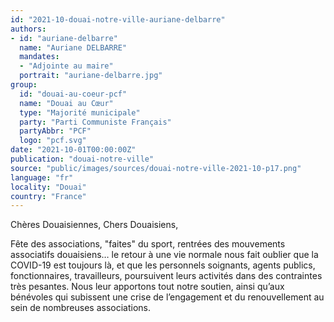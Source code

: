 ```yaml
---
id: "2021-10-douai-notre-ville-auriane-delbarre"
authors:
- id: "auriane-delbarre"
  name: "Auriane DELBARRE"
  mandates: 
  - "Adjointe au maire"
  portrait: "auriane-delbarre.jpg"
group:
  id: "douai-au-coeur-pcf"
  name: "Douai au Cœur"
  type: "Majorité municipale"
  party: "Parti Communiste Français"
  partyAbbr: "PCF"
  logo: "pcf.svg"
date: "2021-10-01T00:00:00Z"
publication: "douai-notre-ville"
source: "public/images/sources/douai-notre-ville-2021-10-p17.png"
language: "fr"
locality: "Douai"
country: "France"
---
```


Chères Douaisiennes, Chers Douaisiens,

Fête des associations, "faites" du sport, rentrées des mouvements associatifs douaisiens… le retour à une vie normale nous fait oublier que la COVID-19 est toujours là, et que les personnels soignants, agents publics, fonctionnaires, travailleurs, poursuivent leurs activités dans des contraintes très pesantes. Nous leur apportons tout notre soutien, ainsi qu’aux bénévoles qui subissent une crise de l’engagement et du renouvellement au sein de nombreuses associations.
